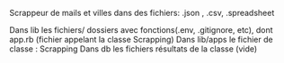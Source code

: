 Scrappeur de mails et villes dans des fichiers: .json , .csv, .spreadsheet

Dans lib les fichiers/ dossiers avec fonctions(.env, .gitignore, etc), dont app.rb (fichier appelant la classe Scrapping)
Dans lib/apps le fichier de classe : Scrapping
Dans db les fichiers résultats de la classe (vide)


